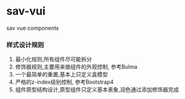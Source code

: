 # sav-vui
sav vue components

### 样式设计规则

1. 最小化规则,所有组件尽可能拆分
2. 修饰器规则,主要用来做组件的外观控制, 参考Bulma
3. 一个最简单的重置,基本上只定义盒模型
4. 严格的z-index级别控制, 参考Bootstrap4
5. 组件原型结构设计,原型组件只定义基本表象,润色通过添加修饰器完成

